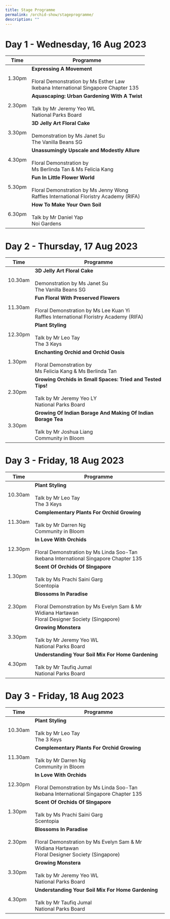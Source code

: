 ```yaml
---
title: Stage Programme
permalink: /orchid-show/stageprogramme/
description: ""
---
```

# Day 1 - Wednesday, 16 Aug 2023


| Time | Programme | 
| -------- | -------- | 
| 1.30pm     | **Expressing A Movement**<br><br>Floral Demonstration by Ms Esther Law<br>Ikebana International Singapore Chapter 135 | 
| 2.30pm     | **Aquascaping: Urban Gardening With A Twist**<br><br>Talk by Mr Jeremy Yeo WL<br>National Parks Board | 
| 3.30pm     | **3D Jelly Art Floral Cake**<br><br>Demonstration by Ms Janet Su<br>The Vanilla Beans SG | 
| 4.30pm     | **Unassumingly Upscale and Modestly Allure**<br><br>Floral Demonstration by <br> Ms Berlinda Tan &amp; Ms Felicia Kang | 
| 5.30pm     | **Fun In Little Flower World**<br><br>Floral Demonstration by Ms Jenny Wong <br>Raffles International Floristry Academy (RIFA) | 
| 6.30pm     | **How To Make Your Own Soil**<br><br>Talk by Mr Daniel Yap<br>Noi Gardens | 

# Day 2 - Thursday, 17 Aug 2023

| Time | Programme | 
| -------- | -------- | 
| 10.30am     | **3D Jelly Art Floral Cake**<br><br>Demonstration by Ms Janet Su<br>The Vanilla Beans SG | 
| 11.30am     | **Fun Floral With Preserved Flowers**<br><br>Floral Demonstration by Ms Lee Kuan Yi <br>Raffles International Floristry Academy (RIFA) | 
| 12.30pm     | **Plant Styling**<br><br>Talk by Mr Leo Tay<br> The 3 Keys | 
| 1.30pm     | **Enchanting Orchid and Orchid Oasis**<br><br>Floral Demonstration by <br>Ms Felicia Kang &amp; Ms Berlinda Tan | 
| 2.30pm     | **Growing Orchids in Small Spaces: Tried and Tested Tips!**<br><br>Talk by Mr Jeremy Yeo LY<br>National Parks Board | 
| 3.30pm     | **Growing Of Indian Borage And Making Of Indian Borage Tea**<br><br>Talk by Mr Joshua Liang<br>Community in Bloom | 

# Day 3 - Friday, 18 Aug 2023

| Time | Programme | 
| -------- | -------- | 
| 10.30am     | **Plant Styling**<br><br>Talk by Mr Leo Tay<br> The 3 Keys | 
| 11.30am     | **Complementary Plants For Orchid Growing**<br><br>Talk by Mr Darren Ng<br>Community in Bloom | 
| 12.30pm     | **In Love With Orchids**<br><br> Floral Demonstration by Ms Linda Soo-Tan<br>Ikebana International Singapore Chapter 135 | 
| 1.30pm     | **Scent Of Orchids Of SIngapore**<br><br>Talk by Ms Prachi Saini Garg<br>Scentopia | 
| 2.30pm     | **Blossoms In Paradise**<br><br>Floral Demonstration by  Ms Evelyn Sam &amp; Mr Widiana Hartawan<br>Floral Designer Society (Singapore) | 
| 3.30pm     | **Growing Monstera**<br><br>Talk by Mr Jeremy Yeo WL<br>National Parks Board | 
| 4.30pm     | **Understanding Your Soil Mix For Home Gardening**<br><br>Talk by Mr Taufiq Jumal<br>National Parks Board | 

# Day 3 - Friday, 18 Aug 2023

| Time | Programme | 
| -------- | -------- | 
| 10.30am     | **Plant Styling**<br><br>Talk by Mr Leo Tay<br> The 3 Keys | 
| 11.30am     | **Complementary Plants For Orchid Growing**<br><br>Talk by Mr Darren Ng<br>Community in Bloom | 
| 12.30pm     | **In Love With Orchids**<br><br> Floral Demonstration by Ms Linda Soo-Tan<br>Ikebana International Singapore Chapter 135 | 
| 1.30pm     | **Scent Of Orchids Of SIngapore**<br><br>Talk by Ms Prachi Saini Garg<br>Scentopia | 
| 2.30pm     | **Blossoms In Paradise**<br><br>Floral Demonstration by  Ms Evelyn Sam &amp; Mr Widiana Hartawan<br>Floral Designer Society (Singapore) | 
| 3.30pm     | **Growing Monstera**<br><br>Talk by Mr Jeremy Yeo WL<br>National Parks Board | 
| 4.30pm     | **Understanding Your Soil Mix For Home Gardening**<br><br>Talk by Mr Taufiq Jumal<br>National Parks Board | 